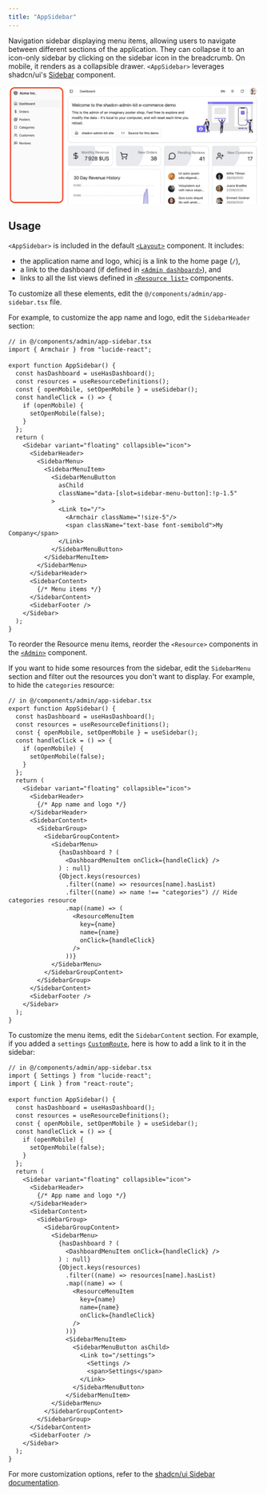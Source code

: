 ```yaml
---
title: "AppSidebar"
---
```


Navigation sidebar displaying menu items, allowing users to navigate between different sections of the application. They can collapse it to an icon-only sidebar by clicking on the sidebar icon in the breadcrumb. On mobile, it renders as a collapsible drawer. `<AppSidebar>` leverages shadcn/ui's [Sidebar](https://ui.shadcn.com/docs/components/sidebar) component.

![AppSidebar](./images/app-sidebar.jpg)

## Usage

`<AppSidebar>` is included in the default [`<Layout>`](./Layout.md) component. It includes:

- the application name and logo, whicj is a link to the home page (`/`),
- a link to the dashboard (if defined in [`<Admin dashboard>`](./Admin.md)), and
- links to all the list views defined in [`<Resource list>`](./Resource.md) components.

To customize all these elements, edit the `@/components/admin/app-sidebar.tsx` file.

For example, to customize the app name and logo, edit the `SidebarHeader` section:

```tsx {2,22-25}
// in @/components/admin/app-sidebar.tsx
import { Armchair } from "lucide-react";

export function AppSidebar() {
  const hasDashboard = useHasDashboard();
  const resources = useResourceDefinitions();
  const { openMobile, setOpenMobile } = useSidebar();
  const handleClick = () => {
    if (openMobile) {
      setOpenMobile(false);
    }
  };
  return (
    <Sidebar variant="floating" collapsible="icon">
      <SidebarHeader>
        <SidebarMenu>
          <SidebarMenuItem>
            <SidebarMenuButton
              asChild
              className="data-[slot=sidebar-menu-button]:!p-1.5"
            >
              <Link to="/">
                <Armchair className="!size-5"/>
                <span className="text-base font-semibold">My Company</span>
              </Link>
            </SidebarMenuButton>
          </SidebarMenuItem>
        </SidebarMenu>
      </SidebarHeader>
      <SidebarContent>
        {/* Menu items */}
      </SidebarContent>
      <SidebarFooter />
    </Sidebar>
  );
}
```

To reorder the Resource menu items, reorder the `<Resource>` components in the [`<Admin>`](./Admin.md) component.

If you want to hide some resources from the sidebar, edit the `SidebarMenu` section and filter out the resources you don't want to display. For example, to hide the `categories` resource:

```tsx {25}
// in @/components/admin/app-sidebar.tsx
export function AppSidebar() {
  const hasDashboard = useHasDashboard();
  const resources = useResourceDefinitions();
  const { openMobile, setOpenMobile } = useSidebar();
  const handleClick = () => {
    if (openMobile) {
      setOpenMobile(false);
    }
  };
  return (
    <Sidebar variant="floating" collapsible="icon">
      <SidebarHeader>
        {/* App name and logo */}
      </SidebarHeader>
      <SidebarContent>
        <SidebarGroup>
          <SidebarGroupContent>
            <SidebarMenu>
              {hasDashboard ? (
                <DashboardMenuItem onClick={handleClick} />
              ) : null}
              {Object.keys(resources)
                .filter((name) => resources[name].hasList)
                .filter((name) => name !== "categories") // Hide categories resource
                .map((name) => (
                  <ResourceMenuItem
                    key={name}
                    name={name}
                    onClick={handleClick}
                  />
                ))}
            </SidebarMenu>
          </SidebarGroupContent>
        </SidebarGroup>
      </SidebarContent>
      <SidebarFooter />
    </Sidebar>
  );
}
```

To customize the menu items, edit the `SidebarContent` section. For example, if you added a `settings` [`CustomRoute`](./CustomRoutes.md), here is how to add a link to it in the sidebar:

```tsx {2-3,35-42}
// in @/components/admin/app-sidebar.tsx
import { Settings } from "lucide-react";
import { Link } from "react-route";

export function AppSidebar() {
  const hasDashboard = useHasDashboard();
  const resources = useResourceDefinitions();
  const { openMobile, setOpenMobile } = useSidebar();
  const handleClick = () => {
    if (openMobile) {
      setOpenMobile(false);
    }
  };
  return (
    <Sidebar variant="floating" collapsible="icon">
      <SidebarHeader>
        {/* App name and logo */}
      </SidebarHeader>
      <SidebarContent>
        <SidebarGroup>
          <SidebarGroupContent>
            <SidebarMenu>
              {hasDashboard ? (
                <DashboardMenuItem onClick={handleClick} />
              ) : null}
              {Object.keys(resources)
                .filter((name) => resources[name].hasList)
                .map((name) => (
                  <ResourceMenuItem
                    key={name}
                    name={name}
                    onClick={handleClick}
                  />
                ))}
                <SidebarMenuItem>
                  <SidebarMenuButton asChild>
                    <Link to="/settings">
                      <Settings />
                      <span>Settings</span>
                    </Link>
                  </SidebarMenuButton>
                </SidebarMenuItem>
            </SidebarMenu>
          </SidebarGroupContent>
        </SidebarGroup>
      </SidebarContent>
      <SidebarFooter />
    </Sidebar>
  );
}
```

For more customization options, refer to the [shadcn/ui Sidebar documentation](https://ui.shadcn.com/docs/components/sidebar).
